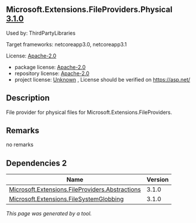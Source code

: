 Microsoft.Extensions.FileProviders.Physical [3.1.0](https://www.nuget.org/packages/Microsoft.Extensions.FileProviders.Physical/3.1.0)
--------------------

Used by: ThirdPartyLibraries

Target frameworks: netcoreapp3.0, netcoreapp3.1

License: [Apache-2.0](../../../../licenses/apache-2.0) 

- package license: [Apache-2.0](https://licenses.nuget.org/Apache-2.0) 
- repository license: [Apache-2.0](https://github.com/aspnet/Extensions) 
- project license: [Unknown](https://asp.net/) , License should be verified on https://asp.net/

Description
-----------
File provider for physical files for Microsoft.Extensions.FileProviders.

Remarks
-----------
no remarks


Dependencies 2
-----------

|Name|Version|
|----------|:----|
|[Microsoft.Extensions.FileProviders.Abstractions](../../../../packages/nuget.org/microsoft.extensions.fileproviders.abstractions/3.1.0)|3.1.0|
|[Microsoft.Extensions.FileSystemGlobbing](../../../../packages/nuget.org/microsoft.extensions.filesystemglobbing/3.1.0)|3.1.0|

*This page was generated by a tool.*